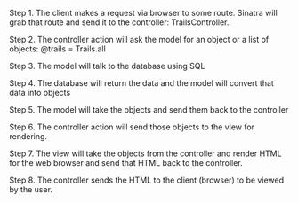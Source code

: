Step 1. The client makes a request via browser to some route. Sinatra will grab that route and send it to the controller: TrailsController.

Step 2. The controller action will ask the model for an object or a list of objects: @trails = Trails.all

Step 3. The model will talk to the database using SQL

Step 4. The database will return the data and the model will convert that data into objects

Step 5. The model will take the objects and send them back to the controller

Step 6. The controller action will send those objects to the view for rendering.

Step 7. The view will take the objects from the controller and render HTML for the web browser and send that HTML back to the controller.

Step 8. The controller sends the HTML to the client (browser) to be viewed by the user.
